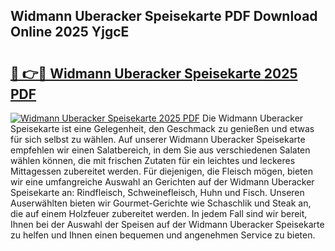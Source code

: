 ## Widmann Uberacker Speisekarte PDF Download Online 2025 YjgcE

# <h2><a href="http://gc8l6cr.nevu.top/?p=Widmann+Uberacker+Speisekarte">🔗 👉🔴 Widmann Uberacker Speisekarte 2025 PDF</a></h2>

[![Widmann Uberacker Speisekarte 2025 PDF](https://i.imgur.com/dBaPXMq.png)](http://gc8l6cr.nevu.top/?p=Widmann+Uberacker+Speisekarte)
Die Widmann Uberacker Speisekarte ist eine Gelegenheit, den Geschmack zu genießen und etwas für sich selbst zu wählen. Auf unserer Widmann Uberacker Speisekarte empfehlen wir einen Salatbereich, in dem Sie aus verschiedenen Salaten wählen können, die mit frischen Zutaten für ein leichtes und leckeres Mittagessen zubereitet werden. Für diejenigen, die Fleisch mögen, bieten wir eine umfangreiche Auswahl an Gerichten auf der Widmann Uberacker Speisekarte an: Rindfleisch, Schweinefleisch, Huhn und Fisch. Unseren Auserwählten bieten wir Gourmet-Gerichte wie Schaschlik und Steak an, die auf einem Holzfeuer zubereitet werden. In jedem Fall sind wir bereit, Ihnen bei der Auswahl der Speisen auf der Widmann Uberacker Speisekarte zu helfen und Ihnen einen bequemen und angenehmen Service zu bieten.
